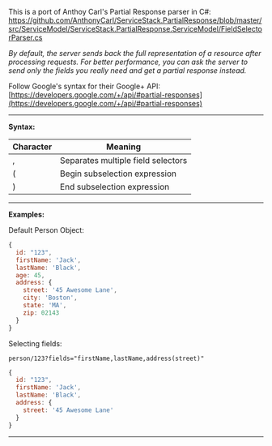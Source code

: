This is a port of Anthoy Carl's Partial Response parser in C#:
https://github.com/AnthonyCarl/ServiceStack.PartialResponse/blob/master/src/ServiceModel/ServiceStack.PartialResponse.ServiceModel/FieldSelectorParser.cs

_By default, the server sends back the full representation of a resource after processing requests. For better performance, you can ask the server to send only the fields you really need and get a partial response instead._


Follow Google's syntax for their Google+ API:
[https://developers.google.com/+/api/#partial-responses](https://developers.google.com/+/api/#partial-responses)


***

**Syntax:**

| Character | Meaning |
| --------- | ------- |
| ,         | Separates multiple field selectors |
| (         | Begin subselection expression |
| )         | End subselection expression |

***

**Examples:**

Default Person Object:

```javascript
{
  id: "123",
  firstName: 'Jack',
  lastName: 'Black',
  age: 45,
  address: {
    street: '45 Awesome Lane',
    city: 'Boston',
    state: 'MA',
    zip: 02143
  }
}
```

Selecting fields:

```
person/123?fields="firstName,lastName,address(street)"
```

```javascript
{
  id: "123",
  firstName: 'Jack',
  lastName: 'Black',
  address: {
    street: '45 Awesome Lane'
  }
}
```

***
